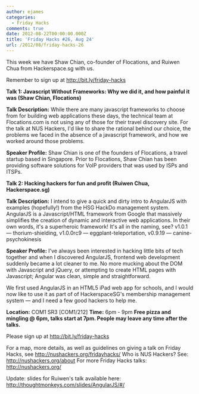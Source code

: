 ```yaml
---
author: ejames
categories:
  - Friday Hacks
comments: true
date: 2012-08-22T00:00:00.000Z
title: 'Friday Hacks #26, Aug 24'
url: /2012/08/friday-hacks-26
---
```


This week we have Shaw Chian, co-founder of Flocations, and Ruiwen Chua from Hackerspace.sg with us.

Remember to sign up at <a href="http://bit.ly/friday-hacks">http://bit.ly/friday-hacks</a>

<strong>Talk 1: Javascript Without Frameworks: Why we did it, and how painful it was (Shaw Chian, Flocations)</strong>

<strong>Talk Description:</strong>
While there are many javascript frameworks to choose from for building web applications these days, the technical team at Flocations.com is not using any of those for their travel discovery site. For the talk at NUS Hackers, I'd like to share the rational behind our choice, the problems we faced in the absence of a javascript framework, and how we worked around those problems.

<strong>Speaker Profile:</strong>
Shaw Chian is one of the founders of Flocations, a travel startup based in Singapore. Prior to Flocations, Shaw Chian has been providing software solutions for VoIP providers that was used by ISPs and ITSPs.

<strong>Talk 2: Hacking hackers for fun and profit (Ruiwen Chua, Hackerspace.sg)</strong>

<strong>Talk Description:</strong>
I intend to give a quick and dirty intro to AngularJS with examples (hopefully!) from the HSG HackDo management system. AngularJS is a Javascript/HTML framework from Google that massively simplifies the creation of dynamic and interactive web applications. In their own words, it's a superheroic framework! It's all in the naming, see? v1.0.1 — thorium-shielding, v1.0.0rc9 — eggplant-teleportation, v0.9.19 — canine-psychokinesis

<strong>Speaker Profile:</strong>
I've always been interested in hacking little bits of tech together and when I discovered AngularJS, frontend web development suddenly became a lot cleaner to me. No more mucking about the DOM with Javascript and jQuery, or attempting to create HTML pages with Javascript; Angular was clean, simple and straightforward.

We first used AngularJS in an HTML5 iPad web app for schools, and I would now like to use it as part of of HackerspaceSG's membership management system — and I need a few good hackers to help me.

<strong>Location:</strong> COM1 SR3 [COM1/212]
<strong>Time:</strong> 6pm - 9pm
<strong>Free pizza and mingling @ 6pm, talks start at 7pm. People may leave any time after the talks.</strong>

Please sign up at <a href="http://bit.ly/friday-hacks">http://bit.ly/friday-hacks</a>

For a map, more details, as well as guidelines on giving a talk on Friday Hacks, see <a href="/fridayhacks/">http://nushackers.org/fridayhacks/</a>
Who is NUS Hackers? See: <a href="/about">http://nushackers.org/about</a>
For more Friday Hacks talks: <a href="/">http://nushackers.org/</a>

Update: slides for Ruiwen's talk available here: <a href="http://thoughtmonkeys.com/slides/AngularJS/#/">http://thoughtmonkeys.com/slides/AngularJS/#/</a>
